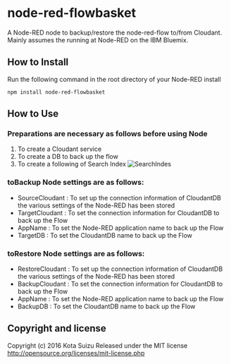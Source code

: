 # node-red-flowbasket

A Node-RED node to backup/restore the node-red-flow to/from Cloudant.
Mainly assumes the running at Node-RED on the IBM Bluemix.

## How to Install

Run the following command in the root directory of your Node-RED install

```
npm install node-red-flowbasket
```

## How to Use

### Preparations are necessary as follows before using Node
1. To create a Cloudant service
2. To create a DB to back up the flow
3. To create a following of Search Index
![SearchIndes](https://db.tt/PaI16Y3u)

### toBackup Node settings are as follows:
- SourceCloudant : To set up the connection information of CloudantDB the various settings of the Node-RED has been stored
- TargetCloudant : To set the connection information for CloudantDB to back up the Flow
- AppName : To set the Node-RED application name to back up the Flow
- TargetDB : To set the CloudantDB name to back up the Flow

### toRestore Node settings are as follows:
- RestoreCloudant : To set up the connection information of CloudantDB the various settings of the Node-RED has been stored
- BackupCloudant : To set the connection information for CloudantDB to back up the Flow
- AppName : To set the Node-RED application name to back up the Flow
- BackupDB : To set the CloudantDB name to back up the Flow

## Copyright and license

Copyright (c) 2016 Kota Suizu
Released under the MIT license
http://opensource.org/licenses/mit-license.php
